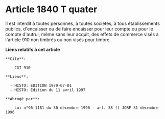 # Article 1840 T quater

Il est interdit à toutes personnes, à toutes sociétés, à tous établissements publics, d'encaisser ou de faire encaisser pour
leur compte ou pour le compte d'autrui, même sans leur acquit, des effets de commerce visés à l'article 910 non timbrés ou
non visés pour timbre.

**Liens relatifs à cet article**

	**Cite**:

	  - CGI 910

	**Liens**:

	  - HISTO: EDITION 1979-07-01
	  - HISTO: Edition du 11 avril 1997

	**Abrogé par**:

	  - Loi n°96-1181 du 30 décembre 1996 - art. 38 () JORF 31 décembre 1996
